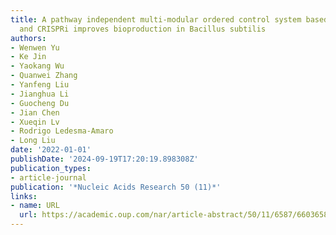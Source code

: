```yaml
---
title: A pathway independent multi-modular ordered control system based on thermosensors
  and CRISPRi improves bioproduction in Bacillus subtilis
authors:
- Wenwen Yu
- Ke Jin
- Yaokang Wu
- Quanwei Zhang
- Yanfeng Liu
- Jianghua Li
- Guocheng Du
- Jian Chen
- Xueqin Lv
- Rodrigo Ledesma-Amaro
- Long Liu
date: '2022-01-01'
publishDate: '2024-09-19T17:20:19.898308Z'
publication_types:
- article-journal
publication: '*Nucleic Acids Research 50 (11)*'
links:
- name: URL
  url: https://academic.oup.com/nar/article-abstract/50/11/6587/6603658
---
```


